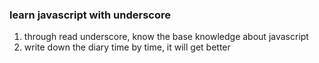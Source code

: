 ### learn javascript with underscore ###
1. through read underscore, know the base knowledge about javascript 
2. write down the diary time by time, it will get better

